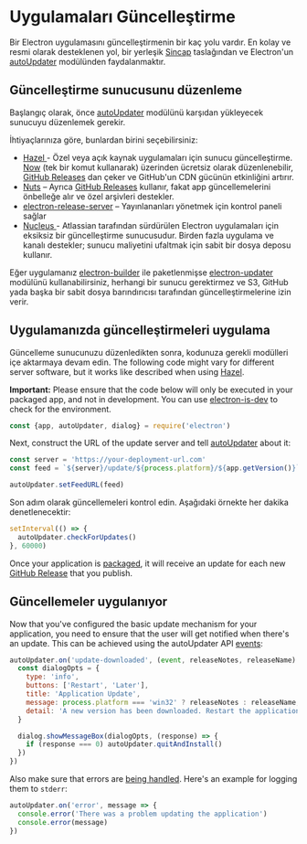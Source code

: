 # Uygulamaları Güncelleştirme

Bir Electron uygulamasını güncelleştirmenin bir kaç yolu vardır. En kolay ve resmi olarak desteklenen yol, bir yerleşik [Sincap](https://github.com/Squirrel) taslağından ve Electron'un [autoUpdater](../api/auto-updater.md) modülünden faydalanmaktır.

## Güncelleştirme sunucusunu düzenleme

Başlangıç olarak, önce [autoUpdater](../api/auto-updater.md) modülünü karşıdan yükleyecek sunucuyu düzenlemek gerekir.

İhtiyaçlarınıza göre, bunlardan birini seçebilirsiniz:

- [ Hazel ](https://github.com/zeit/hazel) - Özel veya açık kaynak uygulamaları için sunucu güncelleştirme. [Now](https://zeit.co/now) (tek bir komut kullanarak) üzerinden ücretsiz olarak düzenlenebilir, [GitHub Releases](https://help.github.com/articles/creating-releases/) dan çeker ve GitHub'un CDN gücünün etkinliğini artırır.
- [Nuts](https://github.com/GitbookIO/nuts) – Ayrıca [GitHub Releases](https://help.github.com/articles/creating-releases/) kullanır, fakat app güncellemelerini önbelleğe alır ve özel arşivleri destekler.
- [electron-release-server](https://github.com/ArekSredzki/electron-release-server) – Yayınlananları yönetmek için kontrol paneli sağlar
- [ Nucleus ](https://github.com/atlassian/nucleus) - Atlassian tarafından sürdürülen Electron uygulamaları için eksiksiz bir güncelleştirme sunucusudur. Birden fazla uygulama ve kanalı destekler; sunucu maliyetini ufaltmak için sabit bir dosya deposu kullanır.

Eğer uygulamanız [electron-builder](https://github.com/electron-userland/electron-builder) ile paketlenmişse [electron-updater](https://www.electron.build/auto-update) modülünü kullanabilirsiniz, herhangi bir sunucu gerektirmez ve S3, GitHub yada başka bir sabit dosya barındırıcısı tarafından güncelleştirmelerine izin verir.

## Uygulamanızda güncelleştirmeleri uygulama

Güncelleme sunucunuzu düzenledikten sonra, kodunuza gerekli modülleri içe aktarmaya devam edin. The following code might vary for different server software, but it works like described when using [Hazel](https://github.com/zeit/hazel).

**Important:** Please ensure that the code below will only be executed in your packaged app, and not in development. You can use [electron-is-dev](https://github.com/sindresorhus/electron-is-dev) to check for the environment.

```js
const {app, autoUpdater, dialog} = require('electron')
```

Next, construct the URL of the update server and tell [autoUpdater](../api/auto-updater.md) about it:

```js
const server = 'https://your-deployment-url.com'
const feed = `${server}/update/${process.platform}/${app.getVersion()}`

autoUpdater.setFeedURL(feed)
```

Son adım olarak güncellemeleri kontrol edin. Aşağıdaki örnekte her dakika denetlenecektir:

```js
setInterval(() => {
  autoUpdater.checkForUpdates()
}, 60000)
```

Once your application is [packaged](../tutorial/application-distribution.md), it will receive an update for each new [GitHub Release](https://help.github.com/articles/creating-releases/) that you publish.

## Güncellemeler uygulanıyor

Now that you've configured the basic update mechanism for your application, you need to ensure that the user will get notified when there's an update. This can be achieved using the autoUpdater API [events](../api/auto-updater.md#events):

```js
autoUpdater.on('update-downloaded', (event, releaseNotes, releaseName) => {
  const dialogOpts = {
    type: 'info',
    buttons: ['Restart', 'Later'],
    title: 'Application Update',
    message: process.platform === 'win32' ? releaseNotes : releaseName,
    detail: 'A new version has been downloaded. Restart the application to apply the updates.'
  }

  dialog.showMessageBox(dialogOpts, (response) => {
    if (response === 0) autoUpdater.quitAndInstall()
  })
})
```

Also make sure that errors are [being handled](../api/auto-updater.md#event-error). Here's an example for logging them to `stderr`:

```js
autoUpdater.on('error', message => {
  console.error('There was a problem updating the application')
  console.error(message)
})
```